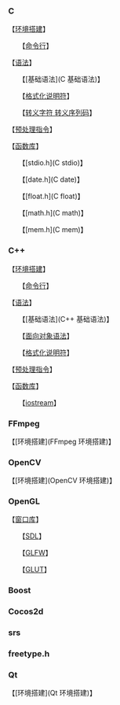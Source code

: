 ### C

【[环境搭建](环境搭建)】

　　【[命令行](命令行)】

【[语法]()】

　　【[基础语法](C 基础语法)】

　　【[格式化说明符](格式化说明符)】

　　【[转义字符 转义序列码](转义字符)】

【[预处理指令](预处理指令)】

【[函数库]()】

　　【[stdio.h](C stdio)】

　　【[date.h](C date)】

　　【[float.h](C float)】

　　【[math.h](C math)】

　　【[mem.h](C mem)】

### C++

【[环境搭建](环境搭建)】

　　【[命令行](命令行)】

【[语法]()】

　　【[基础语法](C++ 基础语法)】

　　【[面向对象语法](面向对象语法)】

　　【[格式化说明符](格式化说明符)】

【[预处理指令](预处理指令)】

【[函数库]()】

　　【[iostream](iostream)】

### FFmpeg

【[环境搭建](FFmpeg 环境搭建)】

### OpenCV

【[环境搭建](OpenCV 环境搭建)】

### OpenGL

【[窗口库]()】

　　【[SDL]()】

　　【[GLFW]()】

　　【[GLUT]()】

### Boost

### Cocos2d

### srs

### freetype.h

### Qt

【[环境搭建](Qt 环境搭建)】